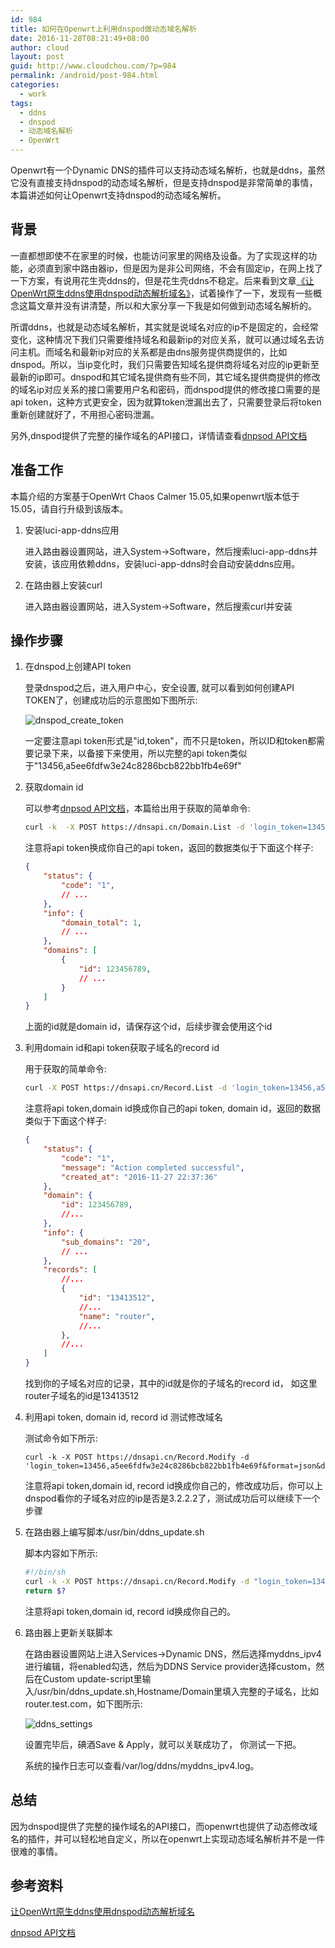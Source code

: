 ```yaml
---
id: 984
title: 如何在Openwrt上利用dnspod做动态域名解析
date: 2016-11-28T08:21:49+08:00
author: cloud
layout: post
guid: http://www.cloudchou.com/?p=984
permalink: /android/post-984.html
categories:
  - work
tags:
  - ddns
  - dnspod
  - 动态域名解析
  - OpenWrt
---
```


Openwrt有一个Dynamic DNS的插件可以支持动态域名解析，也就是ddns，虽然它没有直接支持dnspod的动态域名解析，但是支持dnspod是非常简单的事情，本篇讲述如何让Openwrt支持dnspod的动态域名解析。

## 背景

一直都想即使不在家里的时候，也能访问家里的网络及设备。为了实现这样的功能，必须直到家中路由器ip，但是因为是非公司网络，不会有固定ip，在网上找了一下方案，有说用花生壳ddns的，但是花生壳ddns不稳定。后来看到文章[《让OpenWrt原生ddns使用dnspod动态解析域名》](https://zhuanlan.zhihu.com/p/20629213)，试着操作了一下，发现有一些概念这篇文章并没有讲清楚，所以和大家分享一下我是如何做到动态域名解析的。

所谓ddns，也就是动态域名解析，其实就是说域名对应的ip不是固定的，会经常变化，这种情况下我们只需要维持域名和最新ip的对应关系，就可以通过域名去访问主机。而域名和最新ip对应的关系都是由dns服务提供商提供的，比如dnspod。所以，当ip变化时，我们只需要告知域名提供商将域名对应的ip更新至最新的ip即可。dnspod和其它域名提供商有些不同，其它域名提供商提供的修改的域名ip对应关系的接口需要用户名和密码，而dnspod提供的修改接口需要的是api token，这种方式更安全，因为就算token泄漏出去了，只需要登录后将token重新创建就好了，不用担心密码泄漏。

另外,dnspod提供了完整的操作域名的API接口，详情请查看[dnpsod API文档](https://www.dnspod.cn/docs/index.html)


## 准备工作

本篇介绍的方案基于OpenWrt Chaos Calmer 15.05,如果openwrt版本低于15.05，请自行升级到该版本。

1.  安装luci-app-ddns应用

    进入路由器设置网站，进入System->Software，然后搜索luci-app-ddns并安装，该应用依赖ddns，安装luci-app-ddns时会自动安装ddns应用。

2.  在路由器上安装curl

    进入路由器设置网站，进入System->Software，然后搜索curl并安装

## 操作步骤

1.  在dnspod上创建API token
    
    登录dnspod之后，进入用户中心，安全设置, 就可以看到如何创建API TOKEN了，创建成功后的示意图如下图所示:

    ![dnspod_create_token](/assets/blogimgs/dnspod_create_token.png)

    一定要注意api token形式是"id,token"，而不只是token，所以ID和token都需要记录下来，以备接下来使用，所以完整的api token类似于"13456,a5ee6fdfw3e24c8286bcb822bb1fb4e69f"

2.  获取domain id
    
    可以参考[dnpsod API文档](https://www.dnspod.cn/docs/index.html)，本篇给出用于获取的简单命令:

    ```bash
    curl -k  -X POST https://dnsapi.cn/Domain.List -d 'login_token=13456,a5ee6fdfw3e24c8286bcb822bb1fb4e69f&format=json'
    ```

    注意将api token换成你自己的api token，返回的数据类似于下面这个样子:

    ```json
    {
        "status": {
            "code": "1",
            // ...
        },
        "info": {
            "domain_total": 1,
            // ...
        },
        "domains": [
            {
                "id": 123456789,
                // ...
            }
        ]
    }

    ```

    上面的id就是domain id，请保存这个id，后续步骤会使用这个id

3.  利用domain id和api token获取子域名的record id

    用于获取的简单命令:

    ```bash
    curl -X POST https://dnsapi.cn/Record.List -d 'login_token=13456,a5ee6fdfw3e24c8286bcb822bb1fb4e69f&format=json&domain_id=123456789'
    ```

    注意将api token,domain id换成你自己的api token, domain id，返回的数据类似于下面这个样子:

    ```json
    {
        "status": {
            "code": "1",
            "message": "Action completed successful",
            "created_at": "2016-11-27 22:37:36"
        },
        "domain": {
            "id": 123456789,
            //...
        },
        "info": {
            "sub_domains": "20",
            // ...
        },
        "records": [
            //...
            {
                "id": "13413512",
                //...
                "name": "router",
                //...
            },
            //...
        ]
    }

    ```

    找到你的子域名对应的记录，其中的id就是你的子域名的record id， 如这里router子域名的id是13413512

4.  利用api token, domain id, record id 测试修改域名    

    测试命令如下所示:

    ```
    curl -k -X POST https://dnsapi.cn/Record.Modify -d 'login_token=13456,a5ee6fdfw3e24c8286bcb822bb1fb4e69f&format=json&domain_id=123456789&record_id=13413512&sub_domain=router&value=3.2.2.2&record_type=A&record_line=%e9%bb%98%e8%ae%a4'
    ```

    注意将api token,domain id, record id换成你自己的，修改成功后，你可以上dnspod看你的子域名对应的ip是否是3.2.2.2了，测试成功后可以继续下一个步骤

5.  在路由器上编写脚本/usr/bin/ddns_update.sh
    
    脚本内容如下所示:

    ```bash
    #!/bin/sh
    curl -k -X POST https://dnsapi.cn/Record.Modify -d "login_token=13456,a5ee6fdfw3e24c8286bcb822bb1fb4e69&format=json&domain_id=123456789&record_id=13413512&sub_domain=router&value=$1&record_type=A&record_line=%e9%bb%98%e8%ae%a4"
    return $?
    ```

    注意将api token,domain id, record id换成你自己的。 

6.  路由器上更新关联脚本

    在路由器设置网站上进入Services->Dynamic DNS，然后选择myddns_ipv4进行编辑，将enabled勾选，然后为DDNS Service provider选择custom，然后在Custom update-script里输入/usr/bin/ddns_update.sh,Hostname/Domain里填入完整的子域名，比如router.test.com，如下图所示:

    ![ddns_settings](/assets/images/ddns_settings.png)

    设置完毕后，碘酒Save & Apply，就可以关联成功了， 你测试一下把。 

    系统的操作日志可以查看/var/log/ddns/myddns_ipv4.log。

## 总结

因为dnspod提供了完整的操作域名的API接口，而openwrt也提供了动态修改域名的插件，并可以轻松地自定义，所以在openwrt上实现动态域名解析并不是一件很难的事情。

## 参考资料

[让OpenWrt原生ddns使用dnspod动态解析域名](https://zhuanlan.zhihu.com/p/20629213)

[dnpsod API文档](https://www.dnspod.cn/docs/index.html)


